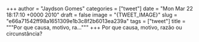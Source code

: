 
+++
author = "Jaydson Gomes"
categories = ["tweet"]
date = "Mon Mar 22 18:17:10 +0000 2010"
draft = false
image = "{TWEET_IMAGE}"
slug = "e66a71542ff98a1651309e1b3c8f2b6013ea239a"
tags = ["tweet"]
title = """Por que causa, motivo, ra..."""
+++
Por que causa, motivo, razão ou circunstância?
